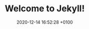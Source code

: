 ---
layout: single
title:  "Welcome to Jekyll!"
date:   2020-12-14 16:52:28 +0100
categories: jekyll update
---